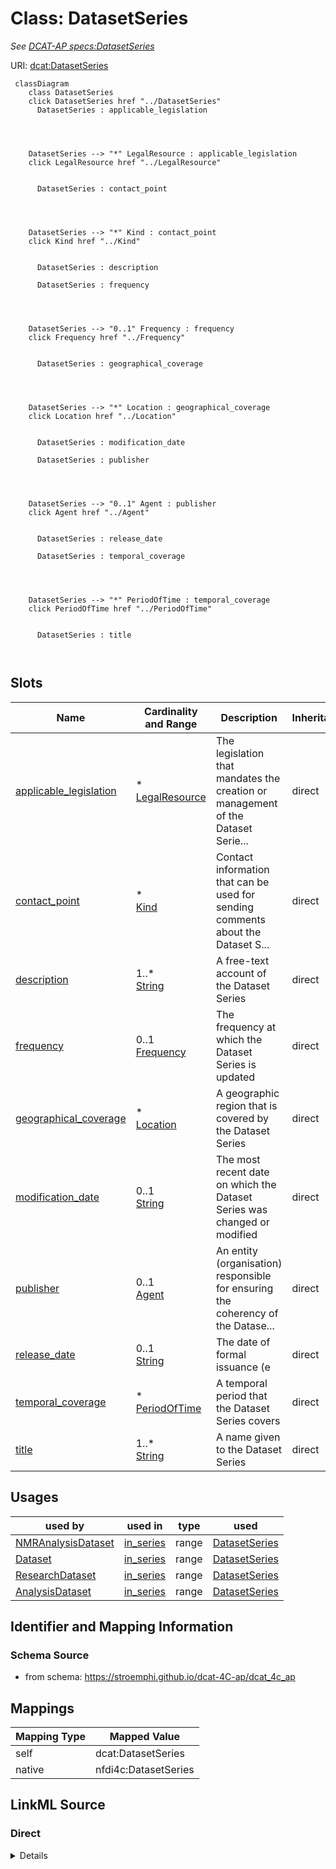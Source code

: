 

# Class: DatasetSeries


_See [DCAT-AP specs:DatasetSeries](https://semiceu.github.io/DCAT-AP/releases/3.0.0/#DatasetSeries)_





URI: [dcat:DatasetSeries](http://www.w3.org/ns/dcat#DatasetSeries)






```mermaid
 classDiagram
    class DatasetSeries
    click DatasetSeries href "../DatasetSeries"
      DatasetSeries : applicable_legislation
        
          
    
    
    DatasetSeries --> "*" LegalResource : applicable_legislation
    click LegalResource href "../LegalResource"

        
      DatasetSeries : contact_point
        
          
    
    
    DatasetSeries --> "*" Kind : contact_point
    click Kind href "../Kind"

        
      DatasetSeries : description
        
      DatasetSeries : frequency
        
          
    
    
    DatasetSeries --> "0..1" Frequency : frequency
    click Frequency href "../Frequency"

        
      DatasetSeries : geographical_coverage
        
          
    
    
    DatasetSeries --> "*" Location : geographical_coverage
    click Location href "../Location"

        
      DatasetSeries : modification_date
        
      DatasetSeries : publisher
        
          
    
    
    DatasetSeries --> "0..1" Agent : publisher
    click Agent href "../Agent"

        
      DatasetSeries : release_date
        
      DatasetSeries : temporal_coverage
        
          
    
    
    DatasetSeries --> "*" PeriodOfTime : temporal_coverage
    click PeriodOfTime href "../PeriodOfTime"

        
      DatasetSeries : title
        
      
```




<!-- no inheritance hierarchy -->


## Slots

| Name | Cardinality and Range | Description | Inheritance |
| ---  | --- | --- | --- |
| [applicable_legislation](applicable_legislation.md) | * <br/> [LegalResource](LegalResource.md) | The legislation that mandates the creation or management of the Dataset Serie... | direct |
| [contact_point](contact_point.md) | * <br/> [Kind](Kind.md) | Contact information that can be used for sending comments about the Dataset S... | direct |
| [description](description.md) | 1..* <br/> [String](String.md) | A free-text account of the Dataset Series | direct |
| [frequency](frequency.md) | 0..1 <br/> [Frequency](Frequency.md) | The frequency at which the Dataset Series is updated | direct |
| [geographical_coverage](geographical_coverage.md) | * <br/> [Location](Location.md) | A geographic region that is covered by the Dataset Series | direct |
| [modification_date](modification_date.md) | 0..1 <br/> [String](String.md) | The most recent date on which the Dataset Series was changed or modified | direct |
| [publisher](publisher.md) | 0..1 <br/> [Agent](Agent.md) | An entity (organisation) responsible for ensuring the coherency of the Datase... | direct |
| [release_date](release_date.md) | 0..1 <br/> [String](String.md) | The date of formal issuance (e | direct |
| [temporal_coverage](temporal_coverage.md) | * <br/> [PeriodOfTime](PeriodOfTime.md) | A temporal period that the Dataset Series covers | direct |
| [title](title.md) | 1..* <br/> [String](String.md) | A name given to the Dataset Series | direct |





## Usages

| used by | used in | type | used |
| ---  | --- | --- | --- |
| [NMRAnalysisDataset](NMRAnalysisDataset.md) | [in_series](in_series.md) | range | [DatasetSeries](DatasetSeries.md) |
| [Dataset](Dataset.md) | [in_series](in_series.md) | range | [DatasetSeries](DatasetSeries.md) |
| [ResearchDataset](ResearchDataset.md) | [in_series](in_series.md) | range | [DatasetSeries](DatasetSeries.md) |
| [AnalysisDataset](AnalysisDataset.md) | [in_series](in_series.md) | range | [DatasetSeries](DatasetSeries.md) |






## Identifier and Mapping Information







### Schema Source


* from schema: https://stroemphi.github.io/dcat-4C-ap/dcat_4c_ap




## Mappings

| Mapping Type | Mapped Value |
| ---  | ---  |
| self | dcat:DatasetSeries |
| native | nfdi4c:DatasetSeries |







## LinkML Source

<!-- TODO: investigate https://stackoverflow.com/questions/37606292/how-to-create-tabbed-code-blocks-in-mkdocs-or-sphinx -->

### Direct

<details>
```yaml
name: DatasetSeries
description: See [DCAT-AP specs:DatasetSeries](https://semiceu.github.io/DCAT-AP/releases/3.0.0/#DatasetSeries)
from_schema: https://stroemphi.github.io/dcat-4C-ap/dcat_4c_ap
abstract: false
slots:
- applicable_legislation
- contact_point
- description
- frequency
- geographical_coverage
- modification_date
- publisher
- release_date
- temporal_coverage
- title
slot_usage:
  applicable_legislation:
    name: applicable_legislation
    description: The legislation that mandates the creation or management of the Dataset
      Series.
    slot_uri: dcatap:applicableLegislation
    range: LegalResource
    required: false
    multivalued: true
    inlined_as_list: true
  contact_point:
    name: contact_point
    description: Contact information that can be used for sending comments about the
      Dataset Series.
    slot_uri: dcat:contactPoint
    range: Kind
    required: false
    multivalued: true
    inlined_as_list: true
  description:
    name: description
    description: A free-text account of the Dataset Series.
    slot_uri: dcterms:description
    range: string
    required: true
    multivalued: true
    inlined_as_list: true
  frequency:
    name: frequency
    description: The frequency at which the Dataset Series is updated.
    slot_uri: dcterms:accrualPeriodicity
    range: Frequency
    required: false
    multivalued: false
    inlined_as_list: false
  geographical_coverage:
    name: geographical_coverage
    description: A geographic region that is covered by the Dataset Series.
    slot_uri: dcterms:spatial
    range: Location
    required: false
    multivalued: true
    inlined_as_list: true
  modification_date:
    name: modification_date
    description: The most recent date on which the Dataset Series was changed or modified.
    slot_uri: dcterms:modified
    range: string
    required: false
    multivalued: false
    inlined_as_list: false
  publisher:
    name: publisher
    description: 'An entity (organisation) responsible for ensuring the coherency
      of the Dataset Series '
    slot_uri: dcterms:publisher
    range: Agent
    required: false
    multivalued: false
    inlined_as_list: true
  release_date:
    name: release_date
    description: The date of formal issuance (e.g., publication) of the Dataset Series.
    slot_uri: dcterms:issued
    range: string
    required: false
    multivalued: false
    inlined_as_list: false
  temporal_coverage:
    name: temporal_coverage
    description: A temporal period that the Dataset Series covers.
    slot_uri: dcterms:temporal
    range: PeriodOfTime
    required: false
    multivalued: true
    inlined_as_list: true
  title:
    name: title
    description: A name given to the Dataset Series.
    slot_uri: dcterms:title
    range: string
    required: true
    multivalued: true
    inlined_as_list: true
class_uri: dcat:DatasetSeries

```
</details>

### Induced

<details>
```yaml
name: DatasetSeries
description: See [DCAT-AP specs:DatasetSeries](https://semiceu.github.io/DCAT-AP/releases/3.0.0/#DatasetSeries)
from_schema: https://stroemphi.github.io/dcat-4C-ap/dcat_4c_ap
abstract: false
slot_usage:
  applicable_legislation:
    name: applicable_legislation
    description: The legislation that mandates the creation or management of the Dataset
      Series.
    slot_uri: dcatap:applicableLegislation
    range: LegalResource
    required: false
    multivalued: true
    inlined_as_list: true
  contact_point:
    name: contact_point
    description: Contact information that can be used for sending comments about the
      Dataset Series.
    slot_uri: dcat:contactPoint
    range: Kind
    required: false
    multivalued: true
    inlined_as_list: true
  description:
    name: description
    description: A free-text account of the Dataset Series.
    slot_uri: dcterms:description
    range: string
    required: true
    multivalued: true
    inlined_as_list: true
  frequency:
    name: frequency
    description: The frequency at which the Dataset Series is updated.
    slot_uri: dcterms:accrualPeriodicity
    range: Frequency
    required: false
    multivalued: false
    inlined_as_list: false
  geographical_coverage:
    name: geographical_coverage
    description: A geographic region that is covered by the Dataset Series.
    slot_uri: dcterms:spatial
    range: Location
    required: false
    multivalued: true
    inlined_as_list: true
  modification_date:
    name: modification_date
    description: The most recent date on which the Dataset Series was changed or modified.
    slot_uri: dcterms:modified
    range: string
    required: false
    multivalued: false
    inlined_as_list: false
  publisher:
    name: publisher
    description: 'An entity (organisation) responsible for ensuring the coherency
      of the Dataset Series '
    slot_uri: dcterms:publisher
    range: Agent
    required: false
    multivalued: false
    inlined_as_list: true
  release_date:
    name: release_date
    description: The date of formal issuance (e.g., publication) of the Dataset Series.
    slot_uri: dcterms:issued
    range: string
    required: false
    multivalued: false
    inlined_as_list: false
  temporal_coverage:
    name: temporal_coverage
    description: A temporal period that the Dataset Series covers.
    slot_uri: dcterms:temporal
    range: PeriodOfTime
    required: false
    multivalued: true
    inlined_as_list: true
  title:
    name: title
    description: A name given to the Dataset Series.
    slot_uri: dcterms:title
    range: string
    required: true
    multivalued: true
    inlined_as_list: true
attributes:
  applicable_legislation:
    name: applicable_legislation
    description: The legislation that mandates the creation or management of the Dataset
      Series.
    from_schema: https://stroemphi.github.io/dcat-4C-ap/dcat_4c_ap
    rank: 1000
    slot_uri: dcatap:applicableLegislation
    alias: applicable_legislation
    owner: DatasetSeries
    domain_of:
    - Catalogue
    - DataService
    - Dataset
    - DatasetSeries
    - Distribution
    range: LegalResource
    required: false
    multivalued: true
    inlined_as_list: true
  contact_point:
    name: contact_point
    description: Contact information that can be used for sending comments about the
      Dataset Series.
    from_schema: https://stroemphi.github.io/dcat-4C-ap/dcat_4c_ap
    rank: 1000
    slot_uri: dcat:contactPoint
    alias: contact_point
    owner: DatasetSeries
    domain_of:
    - DataService
    - Dataset
    - DatasetSeries
    range: Kind
    required: false
    multivalued: true
    inlined_as_list: true
  description:
    name: description
    description: A free-text account of the Dataset Series.
    from_schema: https://stroemphi.github.io/dcat-4C-ap/dcat_4c_ap
    rank: 1000
    slot_uri: dcterms:description
    alias: description
    owner: DatasetSeries
    domain_of:
    - Catalogue
    - CatalogueRecord
    - DataService
    - Dataset
    - DatasetSeries
    - Distribution
    - DataCreatingActivity
    - EvaluatedEntity
    - EvaluatedActivity
    - Tool
    - Environment
    - Plan
    - QualitativeAttribute
    - QuantitativeAttribute
    range: string
    required: true
    multivalued: true
    inlined_as_list: true
  frequency:
    name: frequency
    description: The frequency at which the Dataset Series is updated.
    from_schema: https://stroemphi.github.io/dcat-4C-ap/dcat_4c_ap
    rank: 1000
    slot_uri: dcterms:accrualPeriodicity
    alias: frequency
    owner: DatasetSeries
    domain_of:
    - Dataset
    - DatasetSeries
    range: Frequency
    required: false
    multivalued: false
    inlined_as_list: false
  geographical_coverage:
    name: geographical_coverage
    description: A geographic region that is covered by the Dataset Series.
    from_schema: https://stroemphi.github.io/dcat-4C-ap/dcat_4c_ap
    rank: 1000
    slot_uri: dcterms:spatial
    alias: geographical_coverage
    owner: DatasetSeries
    domain_of:
    - Catalogue
    - Dataset
    - DatasetSeries
    range: Location
    required: false
    multivalued: true
    inlined_as_list: true
  modification_date:
    name: modification_date
    description: The most recent date on which the Dataset Series was changed or modified.
    from_schema: https://stroemphi.github.io/dcat-4C-ap/dcat_4c_ap
    rank: 1000
    slot_uri: dcterms:modified
    alias: modification_date
    owner: DatasetSeries
    domain_of:
    - Catalogue
    - CatalogueRecord
    - Dataset
    - DatasetSeries
    - Distribution
    range: string
    required: false
    multivalued: false
    inlined_as_list: false
  publisher:
    name: publisher
    description: 'An entity (organisation) responsible for ensuring the coherency
      of the Dataset Series '
    from_schema: https://stroemphi.github.io/dcat-4C-ap/dcat_4c_ap
    rank: 1000
    slot_uri: dcterms:publisher
    alias: publisher
    owner: DatasetSeries
    domain_of:
    - Catalogue
    - DataService
    - Dataset
    - DatasetSeries
    range: Agent
    required: false
    multivalued: false
    inlined_as_list: true
  release_date:
    name: release_date
    description: The date of formal issuance (e.g., publication) of the Dataset Series.
    from_schema: https://stroemphi.github.io/dcat-4C-ap/dcat_4c_ap
    rank: 1000
    slot_uri: dcterms:issued
    alias: release_date
    owner: DatasetSeries
    domain_of:
    - Catalogue
    - Dataset
    - DatasetSeries
    - Distribution
    range: string
    required: false
    multivalued: false
    inlined_as_list: false
  temporal_coverage:
    name: temporal_coverage
    description: A temporal period that the Dataset Series covers.
    from_schema: https://stroemphi.github.io/dcat-4C-ap/dcat_4c_ap
    rank: 1000
    slot_uri: dcterms:temporal
    alias: temporal_coverage
    owner: DatasetSeries
    domain_of:
    - Catalogue
    - Dataset
    - DatasetSeries
    range: PeriodOfTime
    required: false
    multivalued: true
    inlined_as_list: true
  title:
    name: title
    description: A name given to the Dataset Series.
    from_schema: https://stroemphi.github.io/dcat-4C-ap/dcat_4c_ap
    rank: 1000
    slot_uri: dcterms:title
    alias: title
    owner: DatasetSeries
    domain_of:
    - Catalogue
    - CatalogueRecord
    - ConceptScheme
    - DataService
    - Dataset
    - DatasetSeries
    - Distribution
    - DefinedTerm
    - DataCreatingActivity
    - EvaluatedEntity
    - EvaluatedActivity
    - Tool
    - Environment
    - Plan
    - QualitativeAttribute
    - QuantitativeAttribute
    range: string
    required: true
    multivalued: true
    inlined_as_list: true
class_uri: dcat:DatasetSeries

```
</details>